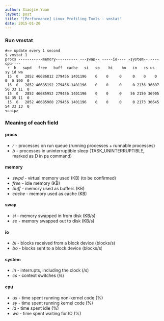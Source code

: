 ```yaml
---
author: Xiaojie Yuan
layout: post
title: "[Performance] Linux Profiling Tools - vmstat"
date: 2015-01-20
---
```


### Run vmstat

```
#=> update every 1 second
$ vmstat 1
procs -----------memory---------- ---swap-- -----io---- -system-- ----cpu----
 r  b   swpd   free   buff  cache   si   so    bi    bo   in   cs us sy id wa
 15  0   2852 46686812 279456 1401196    0    0     0     0    0    0  0  0 100  0
 16  0   2852 46685192 279456 1401196    0    0     0     0 2136 36607 56 33 11  0
 15  0   2852 46685952 279456 1401196    0    0     0    56 2150 36905 54 35 11  0
 15  0   2852 46685960 279456 1401196    0    0     0     0 2173 36645 54 33 13  0
<snip>
```

### Meaning of each field

#### __procs__
* _r_ - processes on run queue (running processes + runnable processes)
* _b_ - processes in uninterruptible sleep (TASK_UNINTERRUPTIBLE, marked as D in ps
command)

#### __memory__
* _swpd_ - virtual memory used (KB) (to be confirmed)
* _free_ - idle memory (KB)
* _buff_ - memory used as buffers (KB)
* _cache_ - memory used as cache (KB)

#### __swap__
* _si_ - memory swapped in from disk (KB/s)
* _so_ - memory swapped out to disk (KB/s)

#### __io__
* _bi_ - blocks received from a block device (blocks/s)
* _bo_ - blocks sent to a block device (blocks/s)

#### __system__
* _in_ - interrupts, including the clock (/s)
* _cs_ - context switches (/s)

#### __cpu__
* _us_ - time spent running non-kernel code (%)
* _sy_ - time spent running kernel code (%)
* _id_ - time spent idle (%)
* _wa_ - time spent waiting for IO (%)
